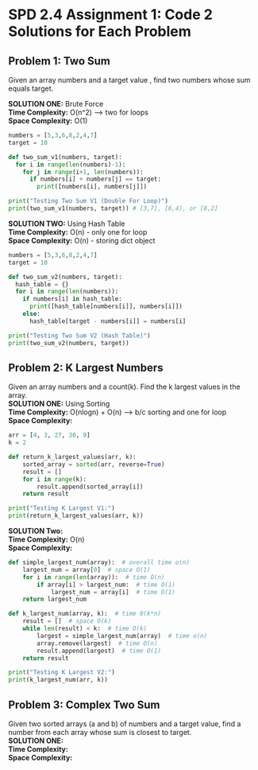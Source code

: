 # SPD 2.4 Assignment 1: Code 2 Solutions for Each Problem

## Problem 1: Two Sum
Given an array numbers and a target value , find two numbers whose sum equals target.<br>

**SOLUTION ONE:** Brute Force <br>
**Time Complexity:** O(n^2) --> two for loops<br>
**Space Complexity:** O(1) 
```python
numbers = [5,3,6,8,2,4,7]
target = 10

def two_sum_v1(numbers, target):
  for i in range(len(numbers)-1):
    for j in range(i+1, len(numbers)):
      if numbers[i] + numbers[j] == target:
        print([numbers[i], numbers[j]])

print("Testing Two Sum V1 (Double For Loop)")
print(two_sum_v1(numbers, target)) # [3,7], [6,4], or [8,2]
```

**SOLUTION TWO:** Using Hash Table <br>
**Time Complexity:** O(n) - only one for loop <br>
**Space Complexity:**  O(n) - storing dict object
```python
numbers = [5,3,6,8,2,4,7]
target = 10

def two_sum_v2(numbers, target):
  hash_table = {}
  for i in range(len(numbers)):
    if numbers[i] in hash_table:
      print([hash_table[numbers[i]], numbers[i]])
    else: 
      hash_table[target - numbers[i]] = numbers[i]

print("Testing Two Sum V2 (Hash Table)")
print(two_sum_v2(numbers, target))
```
## Problem 2: K Largest Numbers
Given an array numbers and a count(k). Find the k largest values in the array.<br>
**SOLUTION ONE:** Using Sorting <br>
**Time Complexity:** O(nlogn) + O(n) --> b/c sorting and one for loop <br>
**Space Complexity:** 
```python
arr = [4, 3, 27, 30, 9]
k = 2

def return_k_largest_values(arr, k):
    sorted_array = sorted(arr, reverse=True)
    result = []
    for i in range(k):
        result.append(sorted_array[i])
    return result

print("Testing K Largest V1:")
print(return_k_largest_values(arr, k))
```
**SOLUTION Two:**  <br>
**Time Complexity:** O(n)<br>
**Space Complexity:** 
```python 
def simple_largest_num(array):  # overall time o(n)
    largest_num = array[0]  # space O(1)
    for i in range(len(array)):  # time O(n)
        if array[i] > largest_num:  # time O(1)
            largest_num = array[i]  # time O(1)
    return largest_num

def k_largest_num(array, k):  # time 0(k*n)
    result = []  # space O(k)
    while len(result) < k:  # time O(k)
        largest = simple_largest_num(array)  # time o(n)
        array.remove(largest)  # time O(n)
        result.append(largest)  # time O(1)
    return result

print("Testing K Largest V2:")
print(k_largest_num(arr, k))
```

## Problem 3: Complex Two Sum
Given two sorted arrays (a and b) of numbers and a target value, find a number from each array whose sum is closest to target.<br>
**SOLUTION ONE:** <br>
**Time Complexity:** <br>
**Space Complexity:** 